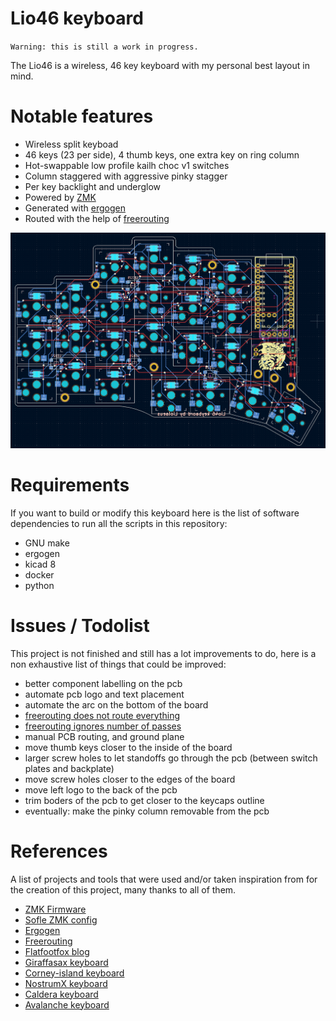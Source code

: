 # Lio46 keyboard
`Warning: this is still a work in progress.`

The Lio46 is a wireless, 46 key keyboard with my personal best layout in mind.  

# Notable features
- Wireless split keyboad
- 46 keys (23 per side), 4 thumb keys, one extra key on ring column
- Hot-swappable low profile kailh choc v1 switches
- Column staggered with aggressive pinky stagger
- Per key backlight and underglow
- Powered by [ZMK](https://zmk.dev/)
- Generated with [ergogen](https://github.com/ergogen/ergogen) 
- Routed with the help of [freerouting](https://github.com/freerouting/freerouting)

![kicad screenshot](pictures/kicad_screen.png)

# Requirements
If you want to build or modify this keyboard here is the list of software dependencies to run all the scripts in this repository:

- GNU make
- ergogen
- kicad 8
- docker
- python

# Issues / Todolist
This project is not finished and still has a lot improvements to do, here is a non exhaustive list of things that could be improved:

- better component labelling on the pcb
- automate pcb logo and text placement
- automate the arc on the bottom of the board
- [freerouting does not route everything](https://github.com/freerouting/freerouting/issues/367)
- [freerouting ignores number of passes](https://github.com/freerouting/freerouting/issues/376)
- manual PCB routing, and ground plane
- move thumb keys closer to the inside of the board
- larger screw holes to let standoffs go through the pcb (between switch plates and backplate)
- move screw holes closer to the edges of the board
- move left logo to the back of the pcb
- trim boders of the pcb to get closer to the keycaps outline
- eventually: make the pinky column removable from the pcb

# References
A list of projects and tools that were used and/or taken inspiration from for the creation of this project, many thanks to all of them.

- [ZMK Firmware](https://zmk.dev/)
- [Sofle ZMK config](https://github.com/zmkfirmware/zmk/tree/0820991901a95ab7a0eb1f1cc608a631d514e26c/app/boards/shields/sofle)
- [Ergogen](https://github.com/ergogen/ergogen)
- [Freerouting](https://github.com/freerouting/freerouting)
- [Flatfootfox blog](https://flatfootfox.com/ergogen-part1-units-points/)
- [Giraffasax keyboard](https://github.com/Giraffasax/SpUnLy58/tree/main)
- [Corney-island keyboard](https://github.com/ceoloide/corney-island)
- [NostrumX keyboard](https://github.com/bennytrouser/NostrumX/tree/main)
- [Caldera keyboard](https://github.com/christianselig/caldera-keyboard/tree/main)
- [Avalanche keyboard](https://github.com/vlkv/avalanche/tree/master)

